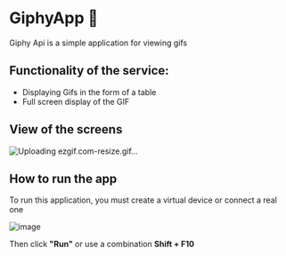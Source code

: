 
# GiphyApp 🌈



Giphy Api is a simple application for viewing gifs

## Functionality of the service:
+ Displaying Gifs in the form of a table
+ Full screen display of the GIF

## View of the screens

![Uploading ezgif.com-resize.gif…]()


## How to run the app

To run this application, you must create a virtual device or connect a real one

![image](https://github.com/Vitalina-V/GiphyApp/assets/113260060/1808cc9d-5fb3-4da4-b87e-76cbf90e8c6f)


Then click **"Run"** or use a combination **Shift + F10**

